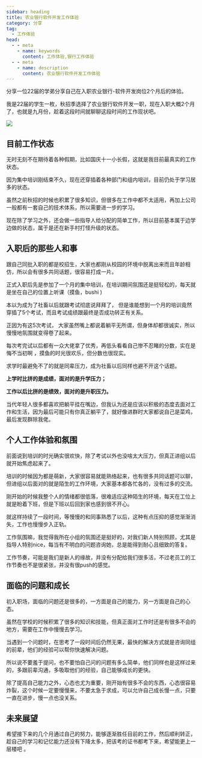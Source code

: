 ```yaml
---
sidebar: heading
title: 农业银行软件开发工作体验
category: 分享
tag:
  - 工作体验
head:
  - - meta
    - name: keywords
      content: 工作体验,银行工作体验
  - - meta
    - name: description
      content: 农业银行软件开发工作体验
---
```


分享一位22届的学弟分享自己在入职农业银行-软件开发岗位2个月后的体验。

我是22届的学生一枚，秋招季选择了农业银行软件开发一职，现在入职大概2个月了，也就是九月份，趁着这段时间就聊聊这段时间的工作现状吧。

![](http://img.topjavaer.cn/img/bank-work.png)

## 目前工作状态

无时无刻不在期待着各种假期，比如国庆十一小长假，这就是我目前最真实的工作状态。

因为集中培训刚结束不久，现在还穿插着各种部门和组内培训，目前仍处于学习居多的状态。

虽然之前秋招的时候也积累了很多知识，但很多在工作中都不太适用，再加上公司一般都有一套自己的技术体系，所以需要进一步的学习。

现在除了学习之外，还会做一些指导人给分配的简单工作，所以目前基本属于边学边做的状态，属于是还在新手村打怪升级的状态。

## 入职后的那些人和事

跟自己同批入职的都是校招生，大家也都刚从校园的环境中脱离出来而且年龄相仿，所以会有很多共同话题，很容易打成一片。

正式入职后先是参加了一个月的集中培训，在培训期间氛围还是挺轻松的，每天就是坐在自己的位置上听课（摸鱼，bushi )

本以为成为了社畜以后就跟考试彻底说拜拜了， 但是谁能想到一个月的培训竟然穿插了5个考试，而且考试成绩跟最终是否成功转正有关系。

正因为有这5次考试， 大家虽然嘴上都说着躺平无所谓，但身体却都很诚实，所以慢慢地氛围就变得卷了起来。

每次考完试以后都有一众大佬拿了优秀，再低头看看自己惨不忍睹的分数，实在是悔不当初啊 ，摸鱼的时光很欢乐，但分数也很现实。

求学时最避免不了的就是同辈压力，成为社畜以后同样也避不开这个话题。

**上学时比拼的是成绩，面对的是升学压力；**

**工作以后比拼的是绩效，面对的是升职压力。**

当代年轻人很多都喜欢把躺平挂在嘴边，但我认为还是应该以积极的态度去面对工作和生活，因为最后可能只有你真正躺平了，就好像进群时大家都说自己是菜鸡，最后发现群除我佬。

## 个人工作体验和氛围

前面说到培训的时光确实很欢快，除了考试以外也没啥太大压力，但真正进组以后就开始焦虑起来了。

培训的时候因为都是萌新，大家很容易就能熟络起来，也有很多共同话题可以聊，但进组以后面对的就是陌生的工作环境，大家基本都各忙各的，没有过多的交流。

刚开始的时候我整个人的情绪都很低落，很难适应这种陌生的环境，每天在工位上就是盼着下班，但是下班以后回到家也感到很不开心。

就这样持续了一段时间，等慢慢的和同事熟悉了以后，这种有点压抑的感觉渐渐消失，工作也慢慢步入正轨。

工作氛围嘛，我觉得我所在小组的氛围还是挺好的，对我们新人特别照顾，尤其是指导人特别nice，每当有不明白的问题咨询她，总是能得到耐心且细致的答复。

工作节奏，可能是我们是新人的缘故，并没有分配给我们很多活，不过老员工的工作节奏也不是很紧张，并没有很push的感觉。

## 面临的问题和成长

初入职场，面临的问题还是很多的，一方面是自己的能力，另一方面是自己的心态。

虽然在学校的时候积累了很多的知识和技能，但真正面对工作时还是有很多不会的地方，需要在工作中慢慢去学习。

当遇到一个问题时，在思考了一段时间后仍然无果，最快的解决方式就是咨询同组的前辈，他们的经验可以帮你快速解决问题。

所以说不要羞于提问，也不要怕自己问的问题有多么简单，他们同样也是这样过来的，多跟前辈沟通，多吸取他们的经验，自己能够成长的更快。

除了提高自己能力之外，心态也尤为重要，刚开始有很多不会的东西，心态很容易炸裂，这个时候一定要慢慢来，不要太急于求成，可以允许自己成长慢一点，只要一直在进步，慢一点也没关系。

## 未来展望

希望接下来的几个月通过自己的努力，能够逐渐胜任目前的工作，然后顺利转正，趁自己的学习和记忆能力还没有下降太多，把该考的证书都考下来，希望能更上一层楼吧 。

